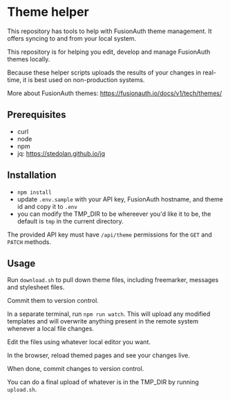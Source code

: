 # Theme helper

This repository has tools to help with FusionAuth theme management. It offers syncing to and from your local system.

This repository is for helping you edit, develop and manage FusionAuth themes locally.

Because these helper scripts uploads the results of your changes in real-time, it is best used on non-production systems.

More about FusionAuth themes: https://fusionauth.io/docs/v1/tech/themes/

## Prerequisites

* curl
* node
* npm
* jq: https://stedolan.github.io/jq

## Installation

* `npm install`
* update `.env.sample` with your API key, FusionAuth hostname, and theme id and copy it to `.env`
* you can modify the TMP_DIR to be whereever you'd like it to be, the default is `tmp` in the current directory.

The provided API key must have `/api/theme` permissions for the `GET` and `PATCH` methods.

## Usage

Run `download.sh` to pull down theme files, including freemarker, messages and stylesheet files.

Commit them to version control.

In a separate terminal, run `npm run watch`. This will upload any modified templates and will overwrite anything present in the remote system whenever a local file changes. 

Edit the files using whatever local editor you want.

In the browser, reload themed pages and see your changes live.

When done, commit changes to version control.

You can do a final upload of whatever is in the TMP_DIR by running `upload.sh`.

